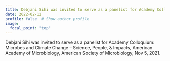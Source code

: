 ```yaml
---
title: Debjani Sihi was invited to serve as a panelist for Academy Colloquium
date: 2022-02-12
profile: false  # Show author profile
image:
  focal_point: "top"
---
```


Debjani Sihi was invited to serve as a panelist for Academy Colloquium: Microbes and Climate Change – Science, People, & Impacts, American Academy of Microbiology, American Society of Microbiology, Nov 5, 2021.



